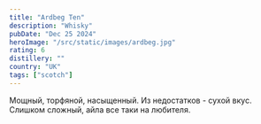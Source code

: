 ```yaml
---
title: "Ardbeg Ten"
description: "Whisky"
pubDate: "Dec 25 2024"
heroImage: "/src/static/images/ardbeg.jpg"
rating: 6
distillery: ""
country: "UK"
tags: ["scotch"]
---
```


Мощный, торфяной, насыщенный. Из недостатков - сухой вкус. Слишком сложный, айла все таки на любителя.
